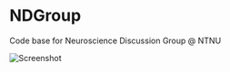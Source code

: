 # NDGroup
Code base for Neuroscience Discussion Group @ NTNU

![Screenshot](https://i.imgur.com/GLe9lJ6.png)
